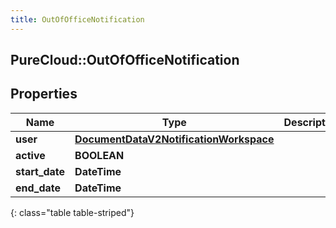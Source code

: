 ```yaml
---
title: OutOfOfficeNotification
---
```

## PureCloud::OutOfOfficeNotification

## Properties

|Name | Type | Description | Notes|
|------------ | ------------- | ------------- | -------------|
| **user** | [**DocumentDataV2NotificationWorkspace**](DocumentDataV2NotificationWorkspace.html) |  | [optional] |
| **active** | **BOOLEAN** |  | [optional] |
| **start_date** | **DateTime** |  | [optional] |
| **end_date** | **DateTime** |  | [optional] |
{: class="table table-striped"}



